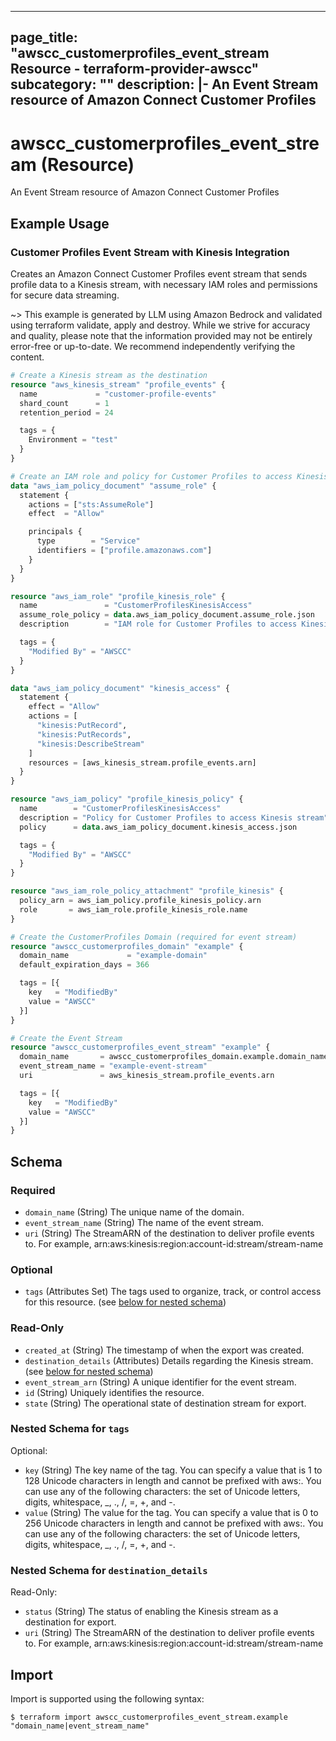 
---
page_title: "awscc_customerprofiles_event_stream Resource - terraform-provider-awscc"
subcategory: ""
description: |-
  An Event Stream resource of Amazon Connect Customer Profiles
---

# awscc_customerprofiles_event_stream (Resource)

An Event Stream resource of Amazon Connect Customer Profiles

## Example Usage

### Customer Profiles Event Stream with Kinesis Integration

Creates an Amazon Connect Customer Profiles event stream that sends profile data to a Kinesis stream, with necessary IAM roles and permissions for secure data streaming.

~> This example is generated by LLM using Amazon Bedrock and validated using terraform validate, apply and destroy. While we strive for accuracy and quality, please note that the information provided may not be entirely error-free or up-to-date. We recommend independently verifying the content.

```terraform
# Create a Kinesis stream as the destination
resource "aws_kinesis_stream" "profile_events" {
  name             = "customer-profile-events"
  shard_count      = 1
  retention_period = 24

  tags = {
    Environment = "test"
  }
}

# Create an IAM role and policy for Customer Profiles to access Kinesis
data "aws_iam_policy_document" "assume_role" {
  statement {
    actions = ["sts:AssumeRole"]
    effect  = "Allow"

    principals {
      type        = "Service"
      identifiers = ["profile.amazonaws.com"]
    }
  }
}

resource "aws_iam_role" "profile_kinesis_role" {
  name               = "CustomerProfilesKinesisAccess"
  assume_role_policy = data.aws_iam_policy_document.assume_role.json
  description        = "IAM role for Customer Profiles to access Kinesis stream"

  tags = {
    "Modified By" = "AWSCC"
  }
}

data "aws_iam_policy_document" "kinesis_access" {
  statement {
    effect = "Allow"
    actions = [
      "kinesis:PutRecord",
      "kinesis:PutRecords",
      "kinesis:DescribeStream"
    ]
    resources = [aws_kinesis_stream.profile_events.arn]
  }
}

resource "aws_iam_policy" "profile_kinesis_policy" {
  name        = "CustomerProfilesKinesisAccess"
  description = "Policy for Customer Profiles to access Kinesis stream"
  policy      = data.aws_iam_policy_document.kinesis_access.json

  tags = {
    "Modified By" = "AWSCC"
  }
}

resource "aws_iam_role_policy_attachment" "profile_kinesis" {
  policy_arn = aws_iam_policy.profile_kinesis_policy.arn
  role       = aws_iam_role.profile_kinesis_role.name
}

# Create the CustomerProfiles Domain (required for event stream)
resource "awscc_customerprofiles_domain" "example" {
  domain_name             = "example-domain"
  default_expiration_days = 366

  tags = [{
    key   = "ModifiedBy"
    value = "AWSCC"
  }]
}

# Create the Event Stream
resource "awscc_customerprofiles_event_stream" "example" {
  domain_name       = awscc_customerprofiles_domain.example.domain_name
  event_stream_name = "example-event-stream"
  uri               = aws_kinesis_stream.profile_events.arn

  tags = [{
    key   = "ModifiedBy"
    value = "AWSCC"
  }]
}
```

<!-- schema generated by tfplugindocs -->
## Schema

### Required

- `domain_name` (String) The unique name of the domain.
- `event_stream_name` (String) The name of the event stream.
- `uri` (String) The StreamARN of the destination to deliver profile events to. For example, arn:aws:kinesis:region:account-id:stream/stream-name

### Optional

- `tags` (Attributes Set) The tags used to organize, track, or control access for this resource. (see [below for nested schema](#nestedatt--tags))

### Read-Only

- `created_at` (String) The timestamp of when the export was created.
- `destination_details` (Attributes) Details regarding the Kinesis stream. (see [below for nested schema](#nestedatt--destination_details))
- `event_stream_arn` (String) A unique identifier for the event stream.
- `id` (String) Uniquely identifies the resource.
- `state` (String) The operational state of destination stream for export.

<a id="nestedatt--tags"></a>
### Nested Schema for `tags`

Optional:

- `key` (String) The key name of the tag. You can specify a value that is 1 to 128 Unicode characters in length and cannot be prefixed with aws:. You can use any of the following characters: the set of Unicode letters, digits, whitespace, _, ., /, =, +, and -.
- `value` (String) The value for the tag. You can specify a value that is 0 to 256 Unicode characters in length and cannot be prefixed with aws:. You can use any of the following characters: the set of Unicode letters, digits, whitespace, _, ., /, =, +, and -.


<a id="nestedatt--destination_details"></a>
### Nested Schema for `destination_details`

Read-Only:

- `status` (String) The status of enabling the Kinesis stream as a destination for export.
- `uri` (String) The StreamARN of the destination to deliver profile events to. For example, arn:aws:kinesis:region:account-id:stream/stream-name

## Import

Import is supported using the following syntax:

```shell
$ terraform import awscc_customerprofiles_event_stream.example "domain_name|event_stream_name"
```
